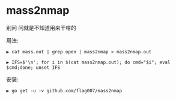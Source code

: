 # mass2nmap
别问 问就是不知道用来干啥的

用法:

```
▶ cat mass.out | grep open | mass2nmap > mass2nmap.out

▶ IFS=$'\n'; for i in $(cat mass2nmap.out); do cmd="$i"; eval $cmd;done; unset IFS
```


安装:

```
▶ go get -u -v github.com/flag007/mass2nmap
```
